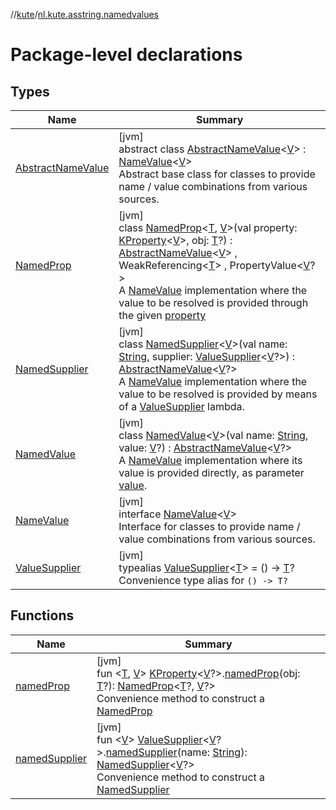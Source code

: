 //[kute](../../index.md)/[nl.kute.asstring.namedvalues](index.md)

# Package-level declarations

## Types

| Name | Summary |
|---|---|
| [AbstractNameValue](-abstract-name-value/index.md) | [jvm]<br>abstract class [AbstractNameValue](-abstract-name-value/index.md)&lt;[V](-abstract-name-value/index.md)&gt; : [NameValue](-name-value/index.md)&lt;[V](-abstract-name-value/index.md)&gt; <br>Abstract base class for classes to provide name / value combinations from various sources. |
| [NamedProp](-named-prop/index.md) | [jvm]<br>class [NamedProp](-named-prop/index.md)&lt;[T](-named-prop/index.md), [V](-named-prop/index.md)&gt;(val property: [KProperty](https://kotlinlang.org/api/latest/jvm/stdlib/kotlin.reflect/-k-property/index.html)&lt;[V](-named-prop/index.md)&gt;, obj: [T](-named-prop/index.md)?) : [AbstractNameValue](-abstract-name-value/index.md)&lt;[V](-named-prop/index.md)&gt; , WeakReferencing&lt;[T](-named-prop/index.md)&gt; , PropertyValue&lt;[V](-named-prop/index.md)?&gt; <br>A [NameValue](-name-value/index.md) implementation where the value to be resolved is provided through the given [property](-named-prop/property.md) |
| [NamedSupplier](-named-supplier/index.md) | [jvm]<br>class [NamedSupplier](-named-supplier/index.md)&lt;[V](-named-supplier/index.md)&gt;(val name: [String](https://kotlinlang.org/api/latest/jvm/stdlib/kotlin/-string/index.html), supplier: [ValueSupplier](-value-supplier/index.md)&lt;[V](-named-supplier/index.md)?&gt;) : [AbstractNameValue](-abstract-name-value/index.md)&lt;[V](-named-supplier/index.md)?&gt; <br>A [NameValue](-name-value/index.md) implementation where the value to be resolved is provided by means of a [ValueSupplier](-value-supplier/index.md) lambda. |
| [NamedValue](-named-value/index.md) | [jvm]<br>class [NamedValue](-named-value/index.md)&lt;[V](-named-value/index.md)&gt;(val name: [String](https://kotlinlang.org/api/latest/jvm/stdlib/kotlin/-string/index.html), value: [V](-named-value/index.md)?) : [AbstractNameValue](-abstract-name-value/index.md)&lt;[V](-named-value/index.md)?&gt; <br>A [NameValue](-name-value/index.md) implementation where its value is provided directly, as parameter [value](-named-value/value.md). |
| [NameValue](-name-value/index.md) | [jvm]<br>interface [NameValue](-name-value/index.md)&lt;[V](-name-value/index.md)&gt;<br>Interface for classes to provide name / value combinations from various sources. |
| [ValueSupplier](-value-supplier/index.md) | [jvm]<br>typealias [ValueSupplier](-value-supplier/index.md)&lt;[T](-value-supplier/index.md)&gt; = () -&gt; [T](-value-supplier/index.md)?<br>Convenience type alias for `() -> T?` |

## Functions

| Name | Summary |
|---|---|
| [namedProp](named-prop.md) | [jvm]<br>fun &lt;[T](named-prop.md), [V](named-prop.md)&gt; [KProperty](https://kotlinlang.org/api/latest/jvm/stdlib/kotlin.reflect/-k-property/index.html)&lt;[V](named-prop.md)?&gt;.[namedProp](named-prop.md)(obj: [T](named-prop.md)?): [NamedProp](-named-prop/index.md)&lt;[T](named-prop.md)?, [V](named-prop.md)?&gt;<br>Convenience method to construct a [NamedProp](-named-prop/index.md) |
| [namedSupplier](named-supplier.md) | [jvm]<br>fun &lt;[V](named-supplier.md)&gt; [ValueSupplier](-value-supplier/index.md)&lt;[V](named-supplier.md)?&gt;.[namedSupplier](named-supplier.md)(name: [String](https://kotlinlang.org/api/latest/jvm/stdlib/kotlin/-string/index.html)): [NamedSupplier](-named-supplier/index.md)&lt;[V](named-supplier.md)?&gt;<br>Convenience method to construct a [NamedSupplier](-named-supplier/index.md) |
